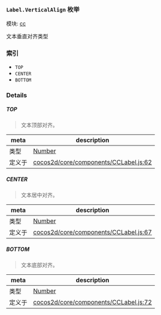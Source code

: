 ### `Label.VerticalAlign` 枚举



模块: [cc](../modules/cc.md)


文本垂直对齐类型


### 索引
  - `TOP`
  - `CENTER`
  - `BOTTOM`

### Details


##### TOP

> 文本顶部对齐。

| meta | description |
|------|-------------|
| 类型 | <a href="https://developer.mozilla.org/en/JavaScript/Reference/Global_Objects/Number" class="crosslink external" target="_blank">Number</a> |
| 定义于 | [cocos2d/core/components/CCLabel.js:62](https://github.com/cocos-creator/engine/blob/9546fb0f9c421d190e0aba7645402156498449ea/cocos2d/core/components/CCLabel.js#L62) |



##### CENTER

> 文本居中对齐。

| meta | description |
|------|-------------|
| 类型 | <a href="https://developer.mozilla.org/en/JavaScript/Reference/Global_Objects/Number" class="crosslink external" target="_blank">Number</a> |
| 定义于 | [cocos2d/core/components/CCLabel.js:67](https://github.com/cocos-creator/engine/blob/9546fb0f9c421d190e0aba7645402156498449ea/cocos2d/core/components/CCLabel.js#L67) |



##### BOTTOM

> 文本底部对齐。

| meta | description |
|------|-------------|
| 类型 | <a href="https://developer.mozilla.org/en/JavaScript/Reference/Global_Objects/Number" class="crosslink external" target="_blank">Number</a> |
| 定义于 | [cocos2d/core/components/CCLabel.js:72](https://github.com/cocos-creator/engine/blob/9546fb0f9c421d190e0aba7645402156498449ea/cocos2d/core/components/CCLabel.js#L72) |


